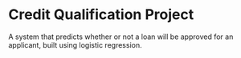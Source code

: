 # Credit Qualification Project

A system that predicts whether or not a loan will be approved for an applicant, built using logistic regression. 

